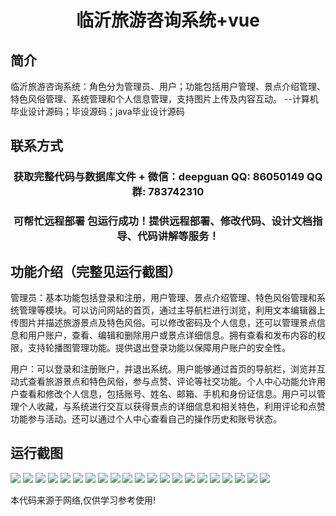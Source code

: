 <p><h1 align="center">临沂旅游咨询系统+vue</h1></p>

## 简介
临沂旅游咨询系统：角色分为管理员、用户；功能包括用户管理、景点介绍管理、特色风俗管理、系统管理和个人信息管理，支持图片上传及内容互动。    --计算机毕业设计源码；毕设源码；java毕业设计源码


## 联系方式
<p><h3 align="center">获取完整代码与数据库文件 + 微信：deepguan QQ: 86050149 QQ群: 783742310</h3></p>
<p><h3 align="center">可帮忙远程部署 包运行成功！提供远程部署、修改代码、设计文档指导、代码讲解等服务！</h3></p>

## 功能介绍（完整见运行截图）
管理员：基本功能包括登录和注册，用户管理、景点介绍管理、特色风俗管理和系统管理等模块。可以访问网站的首页，通过主导航栏进行浏览，利用文本编辑器上传图片并描述旅游景点及特色风俗。可以修改密码及个人信息，还可以管理景点信息和用户账户，查看、编辑和删除用户或景点详细信息。拥有查看和发布内容的权限，支持轮播图管理功能。提供退出登录功能以保障用户账户的安全性。

用户：可以登录和注册账户，并退出系统。用户能够通过首页的导航栏，浏览并互动式查看旅游景点和特色风俗，参与点赞、评论等社交功能。个人中心功能允许用户查看和修改个人信息，包括账号、姓名、邮箱、手机和身份证信息。用户可以管理个人收藏，与系统进行交互以获得景点的详细信息和相关特色，利用评论和点赞功能参与活动。还可以通过个人中心查看自己的操作历史和账号状态。


## 运行截图
![](https://bs-1329754181.cos.ap-shanghai.myqcloud.com/ssm/LinyiTravelConsultationSystem/img/001.jpg)
![](https://bs-1329754181.cos.ap-shanghai.myqcloud.com/ssm/LinyiTravelConsultationSystem/img/002.jpg)
![](https://bs-1329754181.cos.ap-shanghai.myqcloud.com/ssm/LinyiTravelConsultationSystem/img/003.jpg)
![](https://bs-1329754181.cos.ap-shanghai.myqcloud.com/ssm/LinyiTravelConsultationSystem/img/004.jpg)
![](https://bs-1329754181.cos.ap-shanghai.myqcloud.com/ssm/LinyiTravelConsultationSystem/img/005.jpg)
![](https://bs-1329754181.cos.ap-shanghai.myqcloud.com/ssm/LinyiTravelConsultationSystem/img/006.jpg)
![](https://bs-1329754181.cos.ap-shanghai.myqcloud.com/ssm/LinyiTravelConsultationSystem/img/007.jpg)
![](https://bs-1329754181.cos.ap-shanghai.myqcloud.com/ssm/LinyiTravelConsultationSystem/img/008.jpg)
![](https://bs-1329754181.cos.ap-shanghai.myqcloud.com/ssm/LinyiTravelConsultationSystem/img/009.jpg)
![](https://bs-1329754181.cos.ap-shanghai.myqcloud.com/ssm/LinyiTravelConsultationSystem/img/010.jpg)
![](https://bs-1329754181.cos.ap-shanghai.myqcloud.com/ssm/LinyiTravelConsultationSystem/img/011.jpg)
![](https://bs-1329754181.cos.ap-shanghai.myqcloud.com/ssm/LinyiTravelConsultationSystem/img/012.jpg)
![](https://bs-1329754181.cos.ap-shanghai.myqcloud.com/ssm/LinyiTravelConsultationSystem/img/013.jpg)
![](https://bs-1329754181.cos.ap-shanghai.myqcloud.com/ssm/LinyiTravelConsultationSystem/img/014.jpg)
![](https://bs-1329754181.cos.ap-shanghai.myqcloud.com/ssm/LinyiTravelConsultationSystem/img/015.jpg)
![](https://bs-1329754181.cos.ap-shanghai.myqcloud.com/ssm/LinyiTravelConsultationSystem/img/016.jpg)
![](https://bs-1329754181.cos.ap-shanghai.myqcloud.com/ssm/LinyiTravelConsultationSystem/img/017.jpg)
![](https://bs-1329754181.cos.ap-shanghai.myqcloud.com/ssm/LinyiTravelConsultationSystem/img/018.jpg)
![](https://bs-1329754181.cos.ap-shanghai.myqcloud.com/ssm/LinyiTravelConsultationSystem/img/019.jpg)
![](https://bs-1329754181.cos.ap-shanghai.myqcloud.com/ssm/LinyiTravelConsultationSystem/img/020.jpg)
![](https://bs-1329754181.cos.ap-shanghai.myqcloud.com/ssm/LinyiTravelConsultationSystem/img/021.jpg)

<p>本代码来源于网络,仅供学习参考使用!</p>
